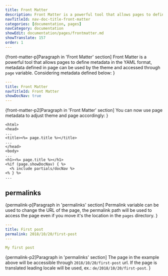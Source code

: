 ```yaml
---
title: Front Matter
description: Front Matter is a powerful tool that allows pages to define metadata in the <fix>YAML</fix> format.
navTitleId: nav-doc-title-front-matter
categories: [documentation, pages]
navCategory: documentation
showEdit: documentation/pages/frontmatter.md
showTranslate: 157
order: 1
---
```


{front-matter-p[Paragraph in 'Front Matter' section]
Front Matter is a powerful tool that allows pages to define metadata in the
<fix>YAML</fix> format, metadata defined in page can be used by the theme and
accessed through <fix>`page`</fix> variable. Considering metadata defined below:
}

```yaml
---
title: Front Matter
navTitleId: Front Matter
showDocNav: true
---
```

{front-matter-p2[Paragraph in 'Front Matter' section]
You can now use page metadata to adjust theme and page accordingly:
}

```
<html>
<head>
...
<title><%= page.title %></title>
...
</head>
<body>
...
<h1><%= page.title %></h1>
<%if (page.showDocNav) { %>
  <% include partials/docNav %>
<% } %>
...
```

## permalinks

{permalink-p[Paragraph in 'permalinks' section]
Permalink variable can be used to change the URL of the page, the permalink
path will be used to access the page even if you move it's the location in the
`pages` directory.
}

```yaml
---
title: First post
permalink: 2018/10/20/first-post
---

My first post
```

{permalink-p2[Paragraph in 'permalinks' section]
The page in the example above will be accessible through 
`2018/10/20/first-post` url. If the page is translated leading locale will be
used, ex.: `de/2018/10/20/first-post`.
}
